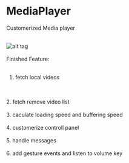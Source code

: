 # MediaPlayer

Customerized Media player

<br>![alt tag]()</br>
<br>
Finished Feature:
</br>
<br>
1. fetch local videos
</br>
<br>
2. fetch remove video list
</br>
<br>
3. caculate loading speed and buffering speed
</br>
<br>
4. customerize controll panel 
</br>
<br>
5. handle messages
</br>
<br>
6. add gesture events and listen to volume key
</br>
